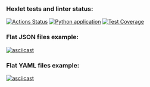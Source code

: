 ### Hexlet tests and linter status:
[![Actions Status](https://github.com/kozenalex/python-project-50/workflows/hexlet-check/badge.svg)](https://github.com/kozenalex/python-project-50/actions)
[![Python application](https://github.com/kozenalex/python-project-50/actions/workflows/python-app.yml/badge.svg)](https://github.com/kozenalex/python-project-50/actions/workflows/python-app.yml)
[![Test Coverage](https://api.codeclimate.com/v1/badges/059672a5c4b35ca1daba/test_coverage)](https://codeclimate.com/github/kozenalex/python-project-50/test_coverage)
### Flat JSON files example:
[![asciicast](https://asciinema.org/a/wyRAkLQ6YfW8t0vQAyYw5Wra5.svg)](https://asciinema.org/a/wyRAkLQ6YfW8t0vQAyYw5Wra5)
### Flat YAML files example:
[![asciicast](https://asciinema.org/a/Q8q83xgUKOwWIV0mPhjwq2iqp.svg)](https://asciinema.org/a/Q8q83xgUKOwWIV0mPhjwq2iqp)